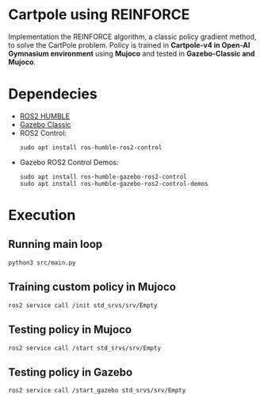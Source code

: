 # Cartpole using REINFORCE 
Implementation the REINFORCE algorithm, a classic policy gradient method, to solve the CartPole problem. Policy is trained in **Cartpole-v4 in Open-AI Gymnasium environment** using **Mujoco** and tested in **Gazebo-Classic and Mujoco**.

# Dependecies
- [ROS2 HUMBLE](https://docs.ros.org/en/humble/Installation.html)
- [Gazebo Classic](https://classic.gazebosim.org/tutorials?tut=install_ubuntu)
- ROS2 Control:
  ```
  sudo apt install ros-humble-ros2-control
  ```
- Gazebo ROS2 Control Demos:
  ```
  sudo apt install ros-humble-gazebo-ros2-control
  sudo apt install ros-humble-gazebo-ros2-control-demos
  ```

# Execution

## Running main loop
```
python3 src/main.py
```

## Training custom policy in Mujoco
```
ros2 service call /init std_srvs/srv/Empty 
```
## Testing policy in Mujoco
```
ros2 service call /start std_srvs/srv/Empty
```
## Testing policy in Gazebo
```
ros2 service call /start_gazebo std_srvs/srv/Empty
```
